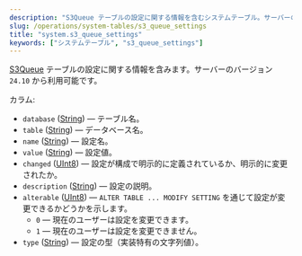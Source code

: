 ```yaml
---
description: "S3Queue テーブルの設定に関する情報を含むシステムテーブル。サーバーのバージョン `24.10` から利用可能。"
slug: /operations/system-tables/s3_queue_settings
title: "system.s3_queue_settings"
keywords: ["システムテーブル", "s3_queue_settings"]
---
```


[S3Queue](../../engines/table-engines/integrations/s3queue.md) テーブルの設定に関する情報を含みます。サーバーのバージョン `24.10` から利用可能です。

カラム:

- `database` ([String](../../sql-reference/data-types/string.md)) — テーブル名。
- `table` ([String](../../sql-reference/data-types/string.md)) — データベース名。
- `name` ([String](../../sql-reference/data-types/string.md)) — 設定名。
- `value` ([String](../../sql-reference/data-types/string.md)) — 設定値。
- `changed` ([UInt8](/sql-reference/data-types/int-uint#integer-ranges)) — 設定が構成で明示的に定義されているか、明示的に変更されたか。
- `description` ([String](../../sql-reference/data-types/string.md)) — 設定の説明。
- `alterable` ([UInt8](/sql-reference/data-types/int-uint#integer-ranges)) — `ALTER TABLE ... MODIFY SETTING` を通じて設定が変更できるかどうかを示します。
    - `0` — 現在のユーザーは設定を変更できます。
    - `1` — 現在のユーザーは設定を変更できません。
- `type` ([String](../../sql-reference/data-types/string.md)) — 設定の型（実装特有の文字列値）。
